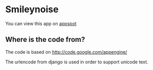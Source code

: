Smileynoise
===========
You can view this app on [appspot](http://smileynoise.appspot.com/)

Where is the code from?
-----------------------

The code is based on 
http://code.google.com/appengine/

The urlencode from django is used in order to support unicode text.


